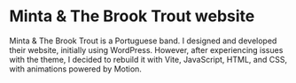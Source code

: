 # Minta & The Brook Trout website

Minta & The Brook Trout is a Portuguese band.
I designed and developed their website, initially using WordPress. 
However, after experiencing issues with the theme, I decided to rebuild it with Vite, JavaScript, HTML, and CSS, with animations powered by Motion.




